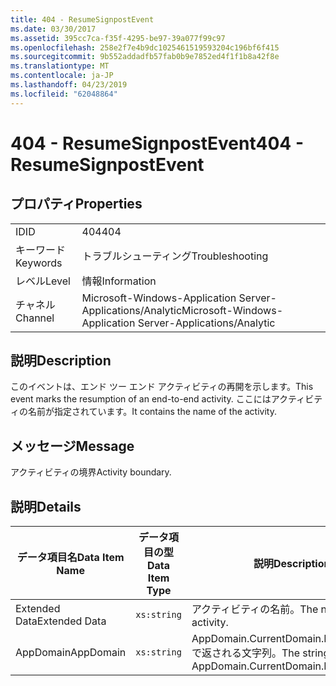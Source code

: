 ```yaml
---
title: 404 - ResumeSignpostEvent
ms.date: 03/30/2017
ms.assetid: 395cc7ca-f35f-4295-be97-39a077f99c97
ms.openlocfilehash: 258e2f7e4b9dc1025461519593204c196bf6f415
ms.sourcegitcommit: 9b552addadfb57fab0b9e7852ed4f1f1b8a42f8e
ms.translationtype: MT
ms.contentlocale: ja-JP
ms.lasthandoff: 04/23/2019
ms.locfileid: "62048864"
---
```

# <a name="404---resumesignpostevent"></a><span data-ttu-id="efa06-102">404 - ResumeSignpostEvent</span><span class="sxs-lookup"><span data-stu-id="efa06-102">404 - ResumeSignpostEvent</span></span>
## <a name="properties"></a><span data-ttu-id="efa06-103">プロパティ</span><span class="sxs-lookup"><span data-stu-id="efa06-103">Properties</span></span>  
  
|||  
|-|-|  
|<span data-ttu-id="efa06-104">ID</span><span class="sxs-lookup"><span data-stu-id="efa06-104">ID</span></span>|<span data-ttu-id="efa06-105">404</span><span class="sxs-lookup"><span data-stu-id="efa06-105">404</span></span>|  
|<span data-ttu-id="efa06-106">キーワード</span><span class="sxs-lookup"><span data-stu-id="efa06-106">Keywords</span></span>|<span data-ttu-id="efa06-107">トラブルシューティング</span><span class="sxs-lookup"><span data-stu-id="efa06-107">Troubleshooting</span></span>|  
|<span data-ttu-id="efa06-108">レベル</span><span class="sxs-lookup"><span data-stu-id="efa06-108">Level</span></span>|<span data-ttu-id="efa06-109">情報</span><span class="sxs-lookup"><span data-stu-id="efa06-109">Information</span></span>|  
|<span data-ttu-id="efa06-110">チャネル</span><span class="sxs-lookup"><span data-stu-id="efa06-110">Channel</span></span>|<span data-ttu-id="efa06-111">Microsoft-Windows-Application Server-Applications/Analytic</span><span class="sxs-lookup"><span data-stu-id="efa06-111">Microsoft-Windows-Application Server-Applications/Analytic</span></span>|  
  
## <a name="description"></a><span data-ttu-id="efa06-112">説明</span><span class="sxs-lookup"><span data-stu-id="efa06-112">Description</span></span>  
 <span data-ttu-id="efa06-113">このイベントは、エンド ツー エンド アクティビティの再開を示します。</span><span class="sxs-lookup"><span data-stu-id="efa06-113">This event marks the resumption of an end-to-end activity.</span></span> <span data-ttu-id="efa06-114">ここにはアクティビティの名前が指定されています。</span><span class="sxs-lookup"><span data-stu-id="efa06-114">It contains the name of the activity.</span></span>  
  
## <a name="message"></a><span data-ttu-id="efa06-115">メッセージ</span><span class="sxs-lookup"><span data-stu-id="efa06-115">Message</span></span>  
 <span data-ttu-id="efa06-116">アクティビティの境界</span><span class="sxs-lookup"><span data-stu-id="efa06-116">Activity boundary.</span></span>  
  
## <a name="details"></a><span data-ttu-id="efa06-117">説明</span><span class="sxs-lookup"><span data-stu-id="efa06-117">Details</span></span>  
  
|<span data-ttu-id="efa06-118">データ項目名</span><span class="sxs-lookup"><span data-stu-id="efa06-118">Data Item Name</span></span>|<span data-ttu-id="efa06-119">データ項目の型</span><span class="sxs-lookup"><span data-stu-id="efa06-119">Data Item Type</span></span>|<span data-ttu-id="efa06-120">説明</span><span class="sxs-lookup"><span data-stu-id="efa06-120">Description</span></span>|  
|--------------------|--------------------|-----------------|  
|<span data-ttu-id="efa06-121">Extended Data</span><span class="sxs-lookup"><span data-stu-id="efa06-121">Extended Data</span></span>|`xs:string`|<span data-ttu-id="efa06-122">アクティビティの名前。</span><span class="sxs-lookup"><span data-stu-id="efa06-122">The name of the activity.</span></span>|  
|<span data-ttu-id="efa06-123">AppDomain</span><span class="sxs-lookup"><span data-stu-id="efa06-123">AppDomain</span></span>|`xs:string`|<span data-ttu-id="efa06-124">AppDomain.CurrentDomain.FriendlyName で返される文字列。</span><span class="sxs-lookup"><span data-stu-id="efa06-124">The string returned by AppDomain.CurrentDomain.FriendlyName.</span></span>|
